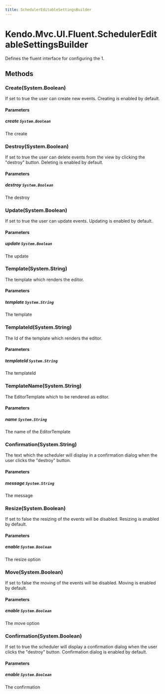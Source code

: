 ```yaml
---
title: SchedulerEditableSettingsBuilder
---
```


# Kendo.Mvc.UI.Fluent.SchedulerEditableSettingsBuilder
Defines the fluent interface for configuring the 1.




## Methods


### Create(System.Boolean)
If set to true the user can create new events. Creating is enabled by default.


#### Parameters

##### create `System.Boolean`
The create





### Destroy(System.Boolean)
If set to true the user can delete events from the view by clicking the "destroy" button. Deleting is enabled by default.


#### Parameters

##### destroy `System.Boolean`
The destroy





### Update(System.Boolean)
If set to true the user can update events. Updating is enabled by default.


#### Parameters

##### update `System.Boolean`
The update





### Template(System.String)
The template which renders the editor.


#### Parameters

##### template `System.String`
The template





### TemplateId(System.String)
The Id of the template which renders the editor.


#### Parameters

##### templateId `System.String`
The templateId





### TemplateName(System.String)
The EditorTemplate which to be rendered as editor.


#### Parameters

##### name `System.String`
The name of the EditorTemplate





### Confirmation(System.String)
The text which the scheduler will display in a confirmation dialog when the user clicks the "destroy" button.


#### Parameters

##### message `System.String`
The message





### Resize(System.Boolean)
If set to false the resizing of the events will be disabled. Resizing is enabled by default.


#### Parameters

##### enable `System.Boolean`
The resize option





### Move(System.Boolean)
If set to false the moving of the events will be disabled. Moving is enabled by default.


#### Parameters

##### enable `System.Boolean`
The move option





### Confirmation(System.Boolean)
If set to true the scheduler will display a confirmation dialog when the user clicks the "destroy" button. Confirmation dialog is enabled by default.


#### Parameters

##### enable `System.Boolean`
The confirmation






